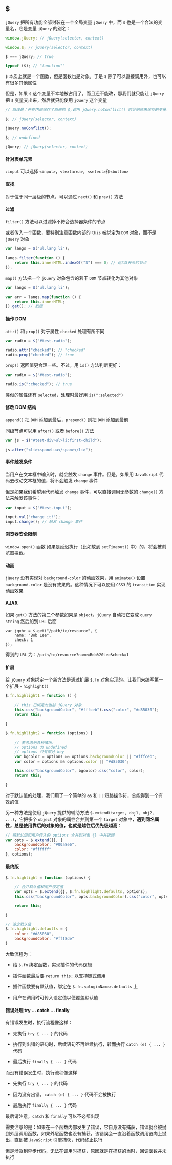 ## $

```jQuery``` 把所有功能全部封装在一个全局变量 ```jQuery``` 中，而 ```$``` 也是一个合法的变量名，它是变量 ```jQuery``` 的别名：

```js
window.jQuery; // jQuery(selector, context)

window.$; // jQuery(selector, context)

$ === jQuery; // true

typeof ($); // "function""
```

```$``` 本质上就是一个函数，但是函数也是对象，于是 ```$``` 除了可以直接调用外，也可以有很多其他属性

但是，如果 ```$``` 这个变量不幸地被占用了，而且还不能改，那我们就只能让 ```jQuery``` 把 ```$``` 变量交出来，然后就只能使用 ```jQuery``` 这个变量

```js
// 原理是：先在内部保存了原来的 $,调用 jQuery.noConflict() 时会把原来保存的变量还原

$; // jQuery(selector, context)

jQuery.noConflict();

$; // undefined

jQuery; // jQuery(selector, context)
```



#### 针对表单元素

```:input``` 可以选择 ```<input>```，```<textarea>```，```<select>```和```<button>```



#### 查找

对于位于同一层级的节点，可以通过 ```next()``` 和 ```prev()``` 方法



#### 过滤

```filter()``` 方法可以过滤掉不符合选择器条件的节点

或者传入一个函数，要特别注意函数内部的 ```this``` 被绑定为 ```DOM``` 对象，而不是 ```jQuery``` 对象

```js
var langs = $("ul.lang li"); 

langs.filter(function () {
    return this.innerHTML.indexOf("S") === 0; // 返回S开头的节点 
});
```

```map()``` 方法把一个 ```jQuery``` 对象包含的若干 ```DOM``` 节点转化为其他对象

```js
var langs = $("ul.lang li"); 

var arr = langs.map(function () {
    return this.innerHTML;
}).get(); // 数组
```



#### 操作 DOM

```attr()``` 和 ```prop()``` 对于属性 ```checked``` 处理有所不同

```js
var radio = $("#test-radio");

radio.attr("checked"); // "checked"
radio.prop("checked"); // true
```

```prop()``` 返回值更合理一些。不过，用 ```is()``` 方法判断更好：

```js
var radio = $("#test-radio");

radio.is(":checked"); // true
```

类似的属性还有 ```selected```，处理时最好用 ```is(":selected")```



#### 修改 DOM 结构

```append()``` 把 ```DOM``` 添加到最后，```prepend()``` 则把 ```DOM``` 添加到最前

同级节点可以用 ```after()``` 或者 ```before()``` 方法

```js
var js = $("#test-div>ul>li:first-child");

js.after("<li><span>Lua</span></li>");
```





#### 事件触发条件

当用户在文本框中输入时，就会触发 ```change``` 事件。但是，如果用 ```JavaScript``` 代码去改动文本框的值，将不会触发 ```change``` 事件

但是如果我们希望用代码触发 ```change``` 事件，可以直接调用无参数的 ```change()``` 方法来触发该事件：

```js
var input = $("#test-input");

input.val("change it!");
input.change(); // 触发 change 事件
```



#### 浏览器安全限制

```window.open()``` 函数 如果是延迟执行（比如放到 ```setTimeout()``` 中）的，将会被浏览器拦截。


#### 动画

```jQuery``` 没有实现对 ```background-color``` 的动画效果，用 ```animate()``` 设置 ```background-color``` 是没有效果的。这种情况下可以使用 ```CSS3``` 的 ```transition``` 实现动画效果



#### AJAX

如果 ```get()``` 方法的第二个参数如果是 ```object```，```jQuery``` 自动把它变成 ```query string``` 然后加到 ```URL``` 后面

```
var jqxhr = $.get("/path/to/resource", {
    name: "Bob Lee",
    check: 1
});
```

得到的 ```URL``` 为：```/path/to/resource?name=Bob%20Lee&check=1```



#### 扩展

给 ```jQuery``` 对象绑定一个新方法是通过扩展 ```$.fn``` 对象实现的。让我们来编写第一个扩展 - ```highlight()```

```js
$.fn.highlight1 = function () {

    // this 已绑定为当前 jQuery 对象
    this.css("backgroundColor", "#fffceb").css("color", "#d85030");
    return this;

}
```

```js
$.fn.highlight2 = function (options) {

    // 要考虑到各种情况:
    // options 为 undefined
    // options 只有部分 key
    var bgcolor = options && options.backgroundColor || "#fffceb";
    var color = options && options.color || "#d85030";

    this.css("backgroundColor", bgcolor).css("color", color);
    return this;

}
```

对于默认值的处理，我们用了一个简单的 ```&&``` 和 ```||``` 短路操作符，总能得到一个有效的值

另一种方法是使用 ```jQuery``` 提供的辅助方法 ```$.extend(target, obj1, obj2, ...)```，它把多个 ```object``` 对象的属性合并到第一个 ```target``` 对象中，**遇到同名属性，总是使用靠后的对象的值，也就是越往后优先级越高**：

```js
// 把默认值和用户传入的 options 合并到对象 {} 中并返回
var opts = $.extend({}, {
    backgroundColor: "#00a8e6",
    color: "#ffffff"
}, options);
```

#### 最终版

```js
$.fn.highlight = function (options) {

    // 合并默认值和用户设定值
    var opts = $.extend({}, $.fn.highlight.defaults, options);
    this.css("backgroundColor", opts.backgroundColor).css("color", opts.color);

    return this;

}

// 设定默认值
$.fn.highlight.defaults = {
    color: "#d85030",
    backgroundColor: "#fff8de"
}
```

大致流程为：

* 给 ```$.fn``` 绑定函数，实现插件的代码逻辑

* 插件函数最后要 ```return this;``` 以支持链式调用

* 插件函数要有默认值，绑定在 ```$.fn.<pluginName>.defaults``` 上

* 用户在调用时可传入设定值以便覆盖默认值




#### 错误处理 try ... catch ... finally

有错误发生时，执行流程像这样：

* 先执行 ```try { ... }``` 的代码

* 执行到出错的语句时，后续语句不再继续执行，转而执行 ```catch (e) { ... }``` 代码

* 最后执行 ```finally { ... }``` 代码

而没有错误发生时，执行流程像这样

* 先执行 ```try { ... }``` 的代码

* 因为没有出错，```catch (e) { ... }``` 代码不会被执行

* 最后执行 ```finally { ... }``` 代码

最后请注意，```catch``` 和 ```finally``` 可以不必都出现

需要注意的是：如果在一个函数内部发生了错误，它自身没有捕获，错误就会被抛到外层调用函数，如果外层函数也没有捕获，该错误会一直沿着函数调用链向上抛出，直到被 ```JavaScript``` 引擎捕获，代码终止执行

但是涉及到异步代码，无法在调用时捕获，原因就是在捕获的当时，回调函数并未执行
